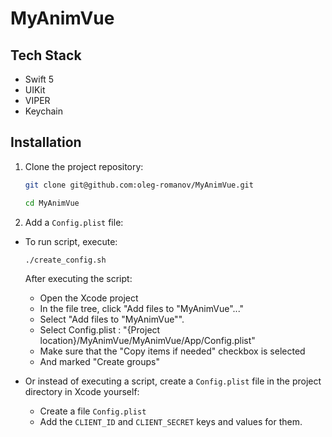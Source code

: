 # MyAnimVue

## Tech Stack
- Swift 5
- UIKit
- VIPER
- Keychain

## Installation

1. Clone the project repository:

    ```bash
    git clone git@github.com:oleg-romanov/MyAnimVue.git
    ```

    ```bash
    cd MyAnimVue
    ```

2. Add a `Config.plist` file:
   
- To run script, execute:
    ```bash
    ./create_config.sh
    ```

    After executing the script: 
    - Open the Xcode project
    - In the file tree, click "Add files to "MyAnimVue"..."
    - Select "Add files to "MyAnimVue"".
    - Select Config.plist : "{Project location}/MyAnimVue/MyAnimVue/App/Config.plist"
    - Make sure that the "Copy items if needed" checkbox is selected
    - And marked "Create groups"


- Or instead of executing a script, create a `Config.plist` file in the project directory in Xcode yourself:
    - Create a file `Config.plist` 
    - Add the `CLIENT_ID` and `CLIENT_SECRET` keys and values for them.

